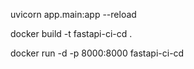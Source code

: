 uvicorn app.main:app --reload

docker build -t fastapi-ci-cd .

docker run -d -p 8000:8000 fastapi-ci-cd